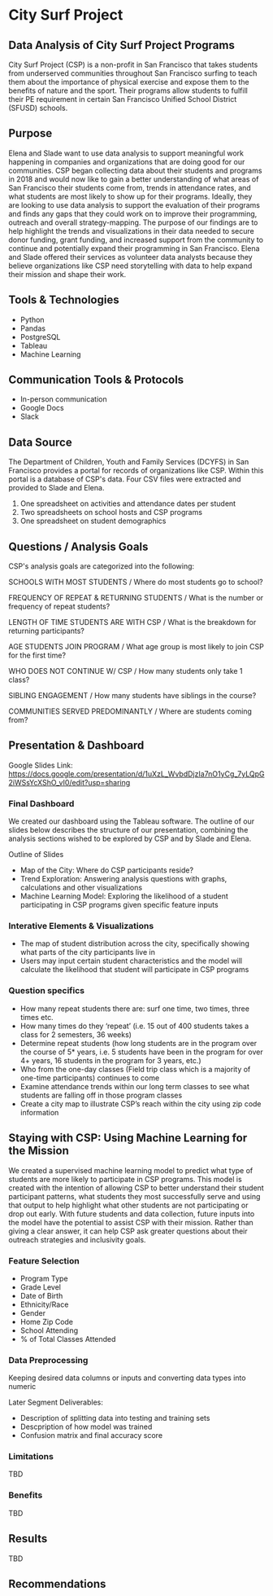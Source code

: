 # City Surf Project
## Data Analysis of City Surf Project Programs
City Surf Project (CSP) is a non-profit in San Francisco that takes students from underserved communities throughout San Francisco surfing to teach them about the importance of physical exercise and expose them to the benefits of nature and the sport. Their programs allow students to fulfill their PE requirement in certain San Francisco Unified School District (SFUSD) schools. 

## Purpose 
Elena and Slade want to use data analysis to support meaningful work happening in companies and organizations that are doing good for our communities. CSP began collecting data about their students and programs in 2018 and would now like to gain a better understanding of what areas of San Francisco their students come from, trends in attendance rates, and what students are most likely to show up for their programs. Ideally, they are looking to use data analysis to support the evaluation of their programs and finds any gaps that they could work on to improve their programming, outreach and overall strategy-mapping. The purpose of our findings are to help highlight the trends and visualizations in their data needed to secure donor funding, grant funding, and increased support from the community to continue and potentially expand their programming in San Francisco. Elena and Slade offered their services as volunteer data analysts because they believe organizations like CSP need storytelling with data to help expand their mission and shape their work.

## Tools & Technologies 
- Python 
- Pandas
- PostgreSQL 
- Tableau 
- Machine Learning

## Communication Tools & Protocols
- In-person communication
- Google Docs
- Slack

## Data Source
The Department of Children, Youth and Family Services (DCYFS) in San Francisco provides a portal for records of organizations like CSP. Within this portal is a database of CSP's data. Four CSV files were extracted and provided to Slade and Elena. 
1. One spreadsheet on activities and attendance dates per student
2. Two spreadsheets on school hosts and CSP programs
3. One spreadsheet on student demographics 

## Questions / Analysis Goals
CSP's analysis goals are categorized into the following: 

SCHOOLS WITH MOST STUDENTS / Where do most students go to school?

FREQUENCY OF REPEAT & RETURNING STUDENTS / What is the number or frequency of repeat students?

LENGTH OF TIME STUDENTS ARE WITH CSP / What is the breakdown for returning participants? 

AGE STUDENTS JOIN PROGRAM / What age group is most likely to join CSP for the first time? 

WHO DOES NOT CONTINUE W/ CSP / How many students only take 1 class?

SIBLING ENGAGEMENT / How many students have siblings in the course?

COMMUNITIES SERVED PREDOMINANTLY / Where are students coming from? 

## Presentation & Dashboard
Google Slides Link: https://docs.google.com/presentation/d/1uXzL_WvbdDjzIa7nO1yCg_7yLQpG2iWSsYcXShO_vI0/edit?usp=sharing

### Final Dashboard 
We created our dashboard using the Tableau software. The outline of our slides below describes the structure of our presentation, combining the analysis sections wished to be explored by CSP and by Slade and Elena. 

Outline of Slides
- Map of the City: Where do CSP participants reside?
- Trend Exploration: Answering analysis questions with graphs, calculations and other visualizations
- Machine Learning Model:  Exploring the likelihood of a student participating in CSP programs given specific feature inputs

### Interative Elements & Visualizations
- The map of student distribution across the city, specifically showing what parts of the city participants live in
- Users may input certain student characteristics and the model will calculate the likelihood that student will participate in CSP programs 

### Question specifics
- How many repeat students there are: surf one time, two times, three times etc.
- How many times do they ‘repeat’ (i.e. 15 out of 400 students takes a class for 2 semesters, 36 weeks)
- Determine repeat students (how long students are in the program over the course of 5* years, i.e. 5 students have been in the program for over 4+ years, 16 students in the program for 3 years, etc.)
- Who from the one-day classes (Field trip class which is a majority of one-time participants) continues to come 
- Examine attendance trends within our long term classes to see what students are falling off in those program classes
- Create a city map to illustrate CSP’s reach within the city using zip code information

## Staying with CSP: Using Machine Learning for the Mission
We created a supervised machine learning model to predict what type of students are more likely to participate in CSP programs. This model is created with the intention of allowing CSP to better understand their student participant patterns, what students they most successfully serve and using that output to help highlight what other students are not participating or drop out early. With future students and data collection, future inputs into the model have the potential to assist CSP with their mission.
Rather than giving a clear answer, it can help CSP ask greater questions about their outreach strategies and inclusivity goals. 

### Feature Selection
- Program Type
- Grade Level
- Date of Birth
- Ethnicity/Race
- Gender
- Home Zip Code
- School Attending
- % of Total Classes Attended

### Data Preprocessing
Keeping desired data columns or inputs and converting data types into numeric 

Later Segment Deliverables: 
- Description of splitting data into testing and training sets
- Descpription of how model was trained
- Confusion matrix and final accuracy score

### Limitations

TBD

### Benefits

TBD

## Results

TBD


## Recommendations 

